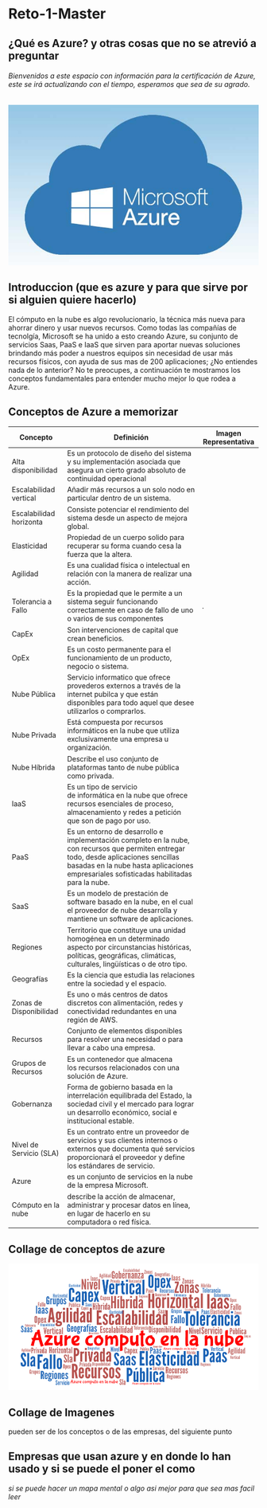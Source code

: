 # Reto-1-Master

## ¿Qué es Azure? y otras cosas que no se atrevió a preguntar
###### Bienvenidos a este espacio con información para la certificación de Azure, este se irá actualizando con el tiempo, esperamos que sea de su agrado.

![Microsoft Azure](https://github.com/JuanCRuizO/Reto-1-Master/blob/main/Azure.jpg)
## Introduccion (que es azure y para que sirve por si alguien quiere hacerlo)
El cómputo en la nube es algo revolucionario, la técnica más nueva para ahorrar dinero y usar nuevos recursos. Como todas las compañías de tecnolgía, Microsoft se ha unido a esto creando Azure, su conjunto de servicios Saas, PaaS e IaaS que sirven para aportar nuevas soluciones brindando más poder a nuestros equipos sin necesidad de usar más recursos físicos, con ayuda de sus mas de 200 aplicaciones; ¿No entiendes nada de lo anterior? No te preocupes, a continuación te mostramos los conceptos fundamentales para entender mucho mejor lo que rodea a Azure.
## Conceptos de Azure a memorizar

| Concepto | Definición | Imagen Representativa |
| ------------- | ------------- | ------------- |
|Alta disponibilidad| Es un protocolo de diseño del sistema y su implementación asociada que asegura un cierto grado absoluto de continuidad operacional| |
|Escalabilidad vertical| Añadir más recursos a un solo nodo en particular dentro de un sistema.| |
|Escalabilidad horizonta| Consiste potenciar el rendimiento del sistema desde un aspecto de mejora global.| |
|Elasticidad| Propiedad de un cuerpo solido para recuperar su forma cuando cesa la fuerza que la altera.| |
|Agilidad| Es una cualidad física o intelectual en relación con la manera de realizar una acción. ||
|Tolerancia a Fallo| Es la propiedad que le permite a un sistema seguir funcionando correctamente en caso de fallo de uno o varios de sus componentes|. |
|CapEx| Son intervenciones de capital que crean beneficios.| |
|OpEx| Es un costo permanente para el funcionamiento de un producto, negocio o sistema. ||
|Nube Pública| Servicio informatico que ofrece provederos externos a través de la internet pubilca y que están disponibles para todo aquel que desee utilizarlos o comprarlos.| |
|Nube Privada| Está compuesta por recursos informáticos en la nube que utiliza exclusivamente una empresa u organización.| |
|Nube Híbrida| Describe el uso conjunto de plataformas tanto de nube pública como privada.| |
|IaaS| Es un tipo de servicio de informática en la nube que ofrece recursos esenciales de proceso, almacenamiento y redes a petición que son de pago por uso. ||
|PaaS| Es un entorno de desarrollo e implementación completo en la nube, con recursos que permiten entregar todo, desde aplicaciones sencillas basadas en la nube hasta aplicaciones empresariales sofisticadas habilitadas para la nube. ||
|SaaS| Es un modelo de prestación de software basado en la nube, en el cual el proveedor de nube desarrolla y mantiene un software de aplicaciones. ||
|Regiones| Territorio que constituye una unidad homogénea en un determinado aspecto por circunstancias históricas, políticas, geográficas, climáticas, culturales, lingüísticas o de otro tipo. ||
|Geografías| Es la ciencia que estudia las relaciones entre la sociedad y el espacio. ||
|Zonas de Disponibilidad| Es uno o más centros de datos discretos con alimentación, redes y conectividad redundantes en una región de AWS. ||
|Recursos| Conjunto de elementos disponibles para resolver una necesidad o para llevar a cabo una empresa.| |
|Grupos de Recursos| Es un contenedor que almacena los recursos relacionados con una solución de Azure.| |
|Gobernanza| Forma de gobierno basada en la interrelación equilibrada del Estado, la sociedad civil y el mercado para lograr un desarrollo económico, social e institucional estable.||
|Nivel de Servicio (SLA)| Es un contrato entre un proveedor de servicios y sus clientes internos o externos que documenta qué servicios proporcionará el proveedor y define los estándares de servicio.||
|Azure| es un conjunto de servicios en la nube de la empresa Microsoft.||
|Cómputo en la nube| describe la acción de almacenar, administrar y procesar datos en línea, en lugar de hacerlo en su computadora o red física.||

## Collage de conceptos de azure
![Collage](https://github.com/JuanCRuizO/Reto-1-Master/blob/main/WordArt.png)
## Collage de Imagenes
pueden ser de los conceptos o de las empresas, del siguiente punto
## Empresas que usan azure y en donde lo han usado y si se puede el poner el como
*si se puede hacer un mapa mental o algo asi mejor para que sea mas facil leer*

